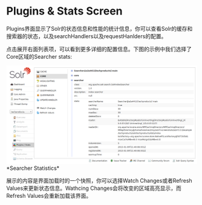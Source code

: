 # Plugins & Stats Screen #
Plugins界面显示了Solr的状态信息和性能的统计信息，你可以查看Solr的缓存和搜索器的状态，以及searchHandlers以及requestHanlders的配置。

点击展开右面列表项，可以看到更多详细的配置信息。下图的示例中我们选择了Core区域的Searcher stats:

<img src="images/1.4.8.6-plugin-searcher.png" />
*Searcher Statistics*

展示的内容是界面加载时的一个快照，你可以选择Watch Changes或者Refresh Values来更新状态信息。Wathcing Changes会将改变的区域高亮显示，而Refresh Values会重新加载该界面。



